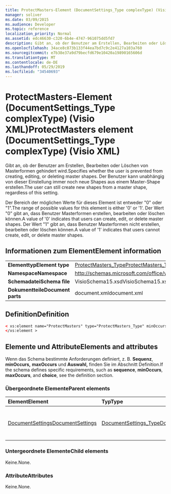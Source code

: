 ```yaml
---
title: ProtectMasters-Element (DocumentSettings_Type complexType) (Visio XML)
manager: soliver
ms.date: 03/09/2015
ms.audience: Developer
ms.topic: reference
localization_priority: Normal
ms.assetid: edc46630-c320-6b4e-4747-961075dd5fd7
description: Gibt an, ob der Benutzer am Erstellen, Bearbeiten oder Löschen von Masterformen gehindert wird. Der Benutzer kann unabhängig von dieser Einstellung immer noch neue Shapes aus einem Master-Shape erstellen.
ms.openlocfilehash: 34ace8c873b133f44ea7bd7c9c2e4127a103a760
ms.sourcegitcommit: e7b38e37a9d79becfd679e10420a19890165606d
ms.translationtype: MT
ms.contentlocale: de-DE
ms.lasthandoff: 05/29/2019
ms.locfileid: "34540693"
---
```

# <a name="protectmasters-element-documentsettings_type-complextype-visio-xml"></a><span data-ttu-id="67d7d-104">ProtectMasters-Element (DocumentSettings_Type complexType) (Visio XML)</span><span class="sxs-lookup"><span data-stu-id="67d7d-104">ProtectMasters element (DocumentSettings_Type complexType) (Visio XML)</span></span>

<span data-ttu-id="67d7d-105">Gibt an, ob der Benutzer am Erstellen, Bearbeiten oder Löschen von Masterformen gehindert wird.</span><span class="sxs-lookup"><span data-stu-id="67d7d-105">Specifies whether the user is prevented from creating, editing, or deleting master shapes.</span></span> <span data-ttu-id="67d7d-106">Der Benutzer kann unabhängig von dieser Einstellung immer noch neue Shapes aus einem Master-Shape erstellen.</span><span class="sxs-lookup"><span data-stu-id="67d7d-106">The user can still create new shapes from a master shape, regardless of this setting.</span></span> 
  
<span data-ttu-id="67d7d-107">Der Bereich der möglichen Werte für dieses Element ist entweder "0" oder "1".</span><span class="sxs-lookup"><span data-stu-id="67d7d-107">The range of possible values for this element is either '0' or '1'.</span></span> <span data-ttu-id="67d7d-108">Der Wert "0" gibt an, dass Benutzer Masterformen erstellen, bearbeiten oder löschen können.</span><span class="sxs-lookup"><span data-stu-id="67d7d-108">A value of '0' indicates that users can create, edit, or delete master shapes.</span></span> <span data-ttu-id="67d7d-109">Der Wert "1" gibt an, dass Benutzer Masterformen nicht erstellen, bearbeiten oder löschen können.</span><span class="sxs-lookup"><span data-stu-id="67d7d-109">A value of '1' indicates that users cannot create, edit, or delete master shapes.</span></span>
  
## <a name="element-information"></a><span data-ttu-id="67d7d-110">Informationen zum Element</span><span class="sxs-lookup"><span data-stu-id="67d7d-110">Element information</span></span>

|||
|:-----|:-----|
|<span data-ttu-id="67d7d-111">**Elementtyp**</span><span class="sxs-lookup"><span data-stu-id="67d7d-111">**Element type**</span></span> <br/> |[<span data-ttu-id="67d7d-112">ProtectMasters_Type</span><span class="sxs-lookup"><span data-stu-id="67d7d-112">ProtectMasters_Type</span></span>](protectmasters_type-complextypevisio-xml.md) <br/> |
|<span data-ttu-id="67d7d-113">**Namespace**</span><span class="sxs-lookup"><span data-stu-id="67d7d-113">**Namespace**</span></span> <br/> |http://schemas.microsoft.com/office/visio/2012/main  <br/> |
|<span data-ttu-id="67d7d-114">**Schemadatei**</span><span class="sxs-lookup"><span data-stu-id="67d7d-114">**Schema file**</span></span> <br/> |<span data-ttu-id="67d7d-115">VisioSchema15.xsd</span><span class="sxs-lookup"><span data-stu-id="67d7d-115">VisioSchema15.xsd</span></span>  <br/> |
|<span data-ttu-id="67d7d-116">**Dokumentteile**</span><span class="sxs-lookup"><span data-stu-id="67d7d-116">**Document parts**</span></span> <br/> |<span data-ttu-id="67d7d-117">document.xml</span><span class="sxs-lookup"><span data-stu-id="67d7d-117">document.xml</span></span>  <br/> |
   
## <a name="definition"></a><span data-ttu-id="67d7d-118">Definition</span><span class="sxs-lookup"><span data-stu-id="67d7d-118">Definition</span></span>

```XML
< xs:element name="ProtectMasters" type="ProtectMasters_Type" minOccurs="0" maxOccurs="1" >
</xs:element >
```

## <a name="elements-and-attributes"></a><span data-ttu-id="67d7d-119">Elemente und Attribute</span><span class="sxs-lookup"><span data-stu-id="67d7d-119">Elements and attributes</span></span>

<span data-ttu-id="67d7d-120">Wenn das Schema bestimmte Anforderungen definiert, z. B. **Sequenz**, **minOccurs,** **maxOccurs** und **Auswahl,** finden Sie im Abschnitt Definition.</span><span class="sxs-lookup"><span data-stu-id="67d7d-120">If the schema defines specific requirements, such as **sequence**, **minOccurs**, **maxOccurs**, and **choice**, see the definition section.</span></span> 
  
### <a name="parent-elements"></a><span data-ttu-id="67d7d-121">Übergeordnete Elemente</span><span class="sxs-lookup"><span data-stu-id="67d7d-121">Parent elements</span></span>

|<span data-ttu-id="67d7d-122">**Element**</span><span class="sxs-lookup"><span data-stu-id="67d7d-122">**Element**</span></span>|<span data-ttu-id="67d7d-123">**Typ**</span><span class="sxs-lookup"><span data-stu-id="67d7d-123">**Type**</span></span>|<span data-ttu-id="67d7d-124">**Beschreibung**</span><span class="sxs-lookup"><span data-stu-id="67d7d-124">**Description**</span></span>|
|:-----|:-----|:-----|
|[<span data-ttu-id="67d7d-125">DocumentSettings</span><span class="sxs-lookup"><span data-stu-id="67d7d-125">DocumentSettings</span></span>](documentsettings-element-visiodocument_type-complextypevisio-xml.md) <br/> |[<span data-ttu-id="67d7d-126">DocumentSettings_Type</span><span class="sxs-lookup"><span data-stu-id="67d7d-126">DocumentSettings_Type</span></span>](documentsettings_type-complextypevisio-xml.md) <br/> |<span data-ttu-id="67d7d-127">Enthält Elemente, die Dokumenteinstellungen angeben.</span><span class="sxs-lookup"><span data-stu-id="67d7d-127">Contains elements that specify document settings.</span></span>  <br/> |
   
### <a name="child-elements"></a><span data-ttu-id="67d7d-128">Untergeordnete Elemente</span><span class="sxs-lookup"><span data-stu-id="67d7d-128">Child elements</span></span>

<span data-ttu-id="67d7d-129">Keine.</span><span class="sxs-lookup"><span data-stu-id="67d7d-129">None.</span></span>
  
### <a name="attributes"></a><span data-ttu-id="67d7d-130">Attribute</span><span class="sxs-lookup"><span data-stu-id="67d7d-130">Attributes</span></span>

<span data-ttu-id="67d7d-131">Keine.</span><span class="sxs-lookup"><span data-stu-id="67d7d-131">None.</span></span>
  

